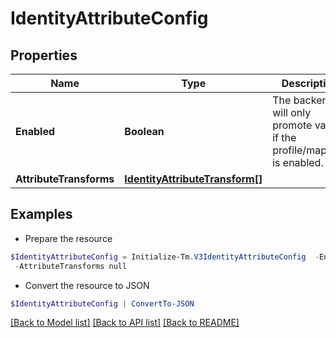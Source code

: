 # IdentityAttributeConfig
## Properties

Name | Type | Description | Notes
------------ | ------------- | ------------- | -------------
**Enabled** | **Boolean** | The backend will only promote values if the profile/mapping is enabled. | [optional] [default to $false]
**AttributeTransforms** | [**IdentityAttributeTransform[]**](IdentityAttributeTransform.md) |  | [optional] 

## Examples

- Prepare the resource
```powershell
$IdentityAttributeConfig = Initialize-Tm.V3IdentityAttributeConfig  -Enabled true `
 -AttributeTransforms null
```

- Convert the resource to JSON
```powershell
$IdentityAttributeConfig | ConvertTo-JSON
```

[[Back to Model list]](../README.md#documentation-for-models) [[Back to API list]](../README.md#documentation-for-api-endpoints) [[Back to README]](../README.md)

